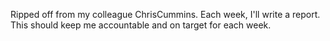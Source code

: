 Ripped off from my colleague ChrisCummins. Each week, I'll write a
report. This should keep me accountable and on target for each week.
